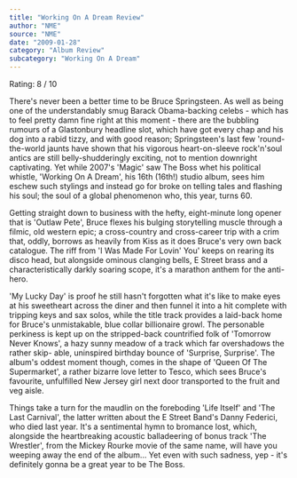 ```yaml
---
title: "Working On A Dream Review"
author: "NME"
source: "NME"
date: "2009-01-28"
category: "Album Review"
subcategory: "Working On A Dream"
---
```


Rating: 8 / 10

There's never been a better time to be Bruce Springsteen. As well as being one of the understandably smug Barack Obama-backing celebs - which has to feel pretty damn fine right at this moment - there are the bubbling rumours of a Glastonbury headline slot, which have got every chap and his dog into a rabid tizzy, and with good reason; Springsteen's last few 'round-the-world jaunts have shown that his vigorous heart-on-sleeve rock'n'soul antics are still belly-shudderingly exciting, not to mention downright captivating. Yet while 2007's 'Magic' saw The Boss whet his political whistle, 'Working On A Dream', his 16th (16th!) studio album, sees him eschew such stylings and instead go for broke on telling tales and flashing his soul; the soul of a global phenomenon who, this year, turns 60.

Getting straight down to business with the hefty, eight-minute long opener that is 'Outlaw Pete', Bruce flexes his bulging storytelling muscle through a filmic, old western epic; a cross-country and cross-career trip with a crim that, oddly, borrows as heavily from Kiss as it does Bruce's very own back catalogue. The riff from 'I Was Made For Lovin' You' keeps on rearing its disco head, but alongside ominous clanging bells, E Street brass and a characteristically darkly soaring scope, it's a marathon anthem for the anti- hero.

'My Lucky Day' is proof he still hasn't forgotten what it's like to make eyes at his sweetheart across the diner and then funnel it into a hit complete with tripping keys and sax solos, while the title track provides a laid-back home for Bruce's unmistakable, blue collar billionaire growl. The personable perkiness is kept up on the stripped-back countrified folk of 'Tomorrow Never Knows', a hazy sunny meadow of a track which far overshadows the rather skip- able, uninspired birthday bounce of 'Surprise, Surprise'. The album's oddest moment though, comes in the shape of 'Queen Of The Supermarket', a rather bizarre love letter to Tesco, which sees Bruce's favourite, unfulfilled New Jersey girl next door transported to the fruit and veg aisle.

Things take a turn for the maudlin on the foreboding 'Life Itself' and 'The Last Carnival', the latter written about the E Street Band's Danny Federici, who died last year. It's a sentimental hymn to bromance lost, which, alongside the heartbreaking acoustic balladeering of bonus track 'The Wrestler', from the Mickey Rourke movie of the same name, will have you weeping away the end of the album... Yet even with such sadness, yep - it's definitely gonna be a great year to be The Boss.